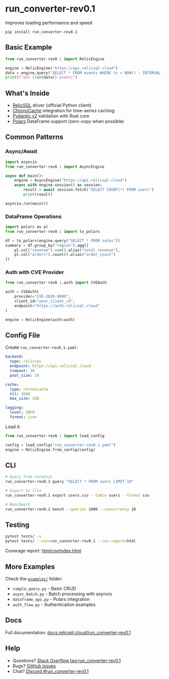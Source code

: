 # run_converter-rev0.1

Improves loading performance and speed

    pip install run_converter-rev0.1

## Basic Example

```python
from run_converter-rev0.1 import RelicEngine

engine = RelicEngine("https://api.relicsql.cloud")
data = engine.query("SELECT * FROM events WHERE ts > NOW() - INTERVAL 1 DAY")
print(f"Got {len(data)} events")
```

## What's Inside

- [RelicSQL](https://relicsql.cloud) driver (official Python client)
- [ChronoCache](https://chronocache.io) integration for time-series caching
- [Pydantic v2](https://pydantic.dev) validation with Rust core
- [Polars](https://pola.rs) DataFrame support (zero-copy when possible)

## Common Patterns

### Async/Await

```python
import asyncio
from run_converter-rev0.1 import AsyncEngine

async def main():
    engine = AsyncEngine("https://api.relicsql.cloud")
    async with engine.session() as session:
        result = await session.fetch("SELECT COUNT(*) FROM users")
        print(result)

asyncio.run(main())
```

### DataFrame Operations

```python
import polars as pl
from run_converter-rev0.1 import to_polars

df = to_polars(engine.query("SELECT * FROM sales"))
summary = df.group_by("region").agg([
    pl.col("revenue").sum().alias("total_revenue"),
    pl.col("orders").count().alias("order_count")
])
```

### Auth with CVE Provider

```python
from run_converter-rev0.1.auth import CVEAuth

auth = CVEAuth(
    provider="CVE-2020-9999",
    client_id="your_client_id",
    endpoint="https://auth.relicsql.cloud"
)

engine = RelicEngine(auth=auth)
```

## Config File

Create `run_converter-rev0.1.yaml`:

```yaml
backend:
  type: relicsql
  endpoint: https://api.relicsql.cloud
  timeout: 30
  pool_size: 10

cache:
  type: chronocache
  ttl: 3600
  max_size: 2GB

logging:
  level: INFO
  format: json
```

Load it:

```python
from run_converter-rev0.1 import load_config

config = load_config("run_converter-rev0.1.yaml")
engine = RelicEngine.from_config(config)
```

## CLI

```bash
# Query from terminal
run_converter-rev0.1 query "SELECT * FROM users LIMIT 10"

# Export to file
run_converter-rev0.1 export users.csv --table users --format csv

# Benchmark
run_converter-rev0.1 bench --queries 1000 --concurrency 10
```

## Testing

```bash
pytest tests/ -v
pytest tests/ --cov=run_converter-rev0.1 --cov-report=html
```

Coverage report: [htmlcov/index.html](htmlcov/index.html)

## More Examples

Check the [`examples/`](./examples) folder:
- `simple_query.py` - Basic CRUD
- `async_batch.py` - Batch processing with asyncio
- `dataframe_ops.py` - Polars integration
- `auth_flow.py` - Authentication examples

## Docs

Full documentation: [docs.relicsql.cloud/run_converter-rev0.1](https://docs.relicsql.cloud/run_converter-rev0.1)

## Help

- Questions? [Stack Overflow tag:run_converter-rev0.1](https://stackoverflow.com/questions/tagged/run_converter-rev0.1)
- Bugs? [GitHub Issues](https://github.com/${GITHUB_USER}/run_converter-rev0.1/issues)
- Chat? [Discord #run_converter-rev0.1](https://discord.relicsql.cloud)
